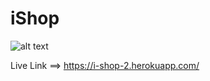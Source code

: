 # iShop

![alt text](https://raw.githubusercontent.com/bradtraversy/proshop_mern/master/uploads/Screen%20Shot%202020-09-29%20at%205.50.52%20PM.png)

 

Live Link ==> https://i-shop-2.herokuapp.com/
